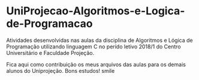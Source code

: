 # UniProjecao-Algoritmos-e-Logica-de-Programacao

Atividades desenvolvidas nas aulas da disciplina de Algoritmos e Lógica de Programação utilizando linguagem C no perído letivo 2018/1 do Centro Universitário e Faculdade Projeção. 

Fica aqui como contribuição os meus arquivos das aulas para os demais alunos do Uniprojeção. Bons estudos! smile
